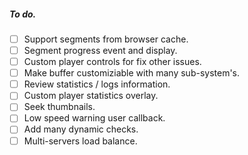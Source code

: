 ##### To do.
- [ ] Support segments from browser cache.
- [ ] Segment progress event and display.
- [ ] Custom player controls for fix other issues.
- [ ] Make buffer customiziable with many sub-system's.
- [ ] Review statistics / logs information.
- [ ] Custom player statistics overlay.
- [ ] Seek thumbnails.
- [ ] Low speed warning user callback.
- [ ] Add many dynamic checks.
- [ ] Multi-servers load balance.

